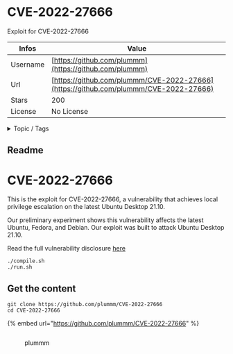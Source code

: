 # CVE-2022-27666

Exploit for CVE-2022-27666

| Infos    | Value                                                              |
| -------- | -------------------------------------------------------------------|
| Username | [https://github.com/plummm](https://github.com/plummm) |
| Url      | [https://github.com/plummm/CVE-2022-27666](https://github.com/plummm/CVE-2022-27666)                                               |
| Stars    | 200                                                          |
| License  | No License                                                        |

<details>

<summary>Topic / Tags</summary>



</details>

## Readme

# CVE-2022-27666

This is the exploit for CVE-2022-27666, a vulnerability that achieves local privilege escalation on the latest Ubuntu Desktop 21.10. 

Our preliminary experiment shows this vulnerability affects the latest Ubuntu, Fedora, and Debian. Our exploit was built to attack Ubuntu Desktop 21.10.

Read the full vulnerability disclosure [here](https://etenal.me/archives/1825)

```
./compile.sh
./run.sh
```



## Get the content

```
git clone https://github.com/plummm/CVE-2022-27666
cd CVE-2022-27666
```

{% embed url="https://github.com/plummm/CVE-2022-27666" %}

<figure><img src="https://avatars.githubusercontent.com/u/15259042?v=4" alt=""><figcaption><p>plummm</p></figcaption></figure>
